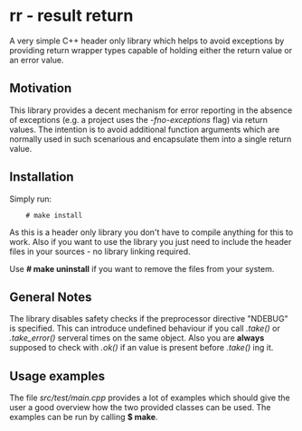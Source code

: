 # rr - result return

A very simple C++ header only library which helps to avoid exceptions by
providing return wrapper types capable of holding either the return value or an
error value.

## Motivation

This library provides a decent mechanism for error reporting in the absence of
exceptions (e.g. a project uses the _-fno-exceptions_ flag) via return values.
The intention is to avoid additional function arguments which are normally
used in such scenarious and encapsulate them into a single return value.

## Installation

Simply run:

```
    # make install
```

As this is a header only library you don't have to compile anything for this
to work. Also if you want to use the library you just need to include the header
files in your sources - no library linking required.


Use __# make uninstall__ if you want to remove the files from your system.

## General Notes

The library disables safety checks if the preprocessor directive "NDEBUG" is
specified. This can introduce undefined behaviour if you call _.take()_ or
_.take_error()_ serveral times on the same object. Also you are __always__
supposed to check with _.ok()_ if an value is present before _.take()_ ing it.

## Usage examples

The file _src/test/main.cpp_ provides a lot of examples which should give
the user a good overview how the two provided classes can be used.
The examples can be run by calling __$ make__. 

